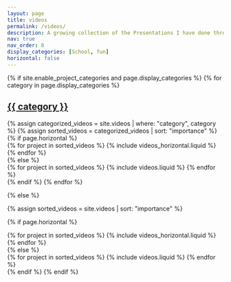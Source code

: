 ```yaml
---
layout: page
title: videos
permalink: /videos/
description: A growing collection of the Presentations I have done throughout my Data Science Journey.
nav: true
nav_order: 8
display_categories: [School, fun]
horizontal: false
---
```


<!-- pages/videos.md -->
<div class="videos">
{% if site.enable_project_categories and page.display_categories %}
  <!-- Display categorized videos -->
  {% for category in page.display_categories %}
  <a id="{{ category }}" href=".#{{ category }}">
    <h2 class="category">{{ category }}</h2>
  </a>
  {% assign categorized_videos = site.videos | where: "category", category %}
  {% assign sorted_videos = categorized_videos | sort: "importance" %}
  <!-- Generate cards for each project -->
  {% if page.horizontal %}
  <div class="container">
    <div class="row row-cols-2">
    {% for project in sorted_videos %}
      {% include videos_horizontal.liquid %}
    {% endfor %}
    </div>
  </div>
  {% else %}
  <div class="grid">
    {% for project in sorted_videos %}
      {% include videos.liquid %}
    {% endfor %}
  </div>
  {% endif %}
  {% endfor %}

{% else %}

<!-- Display videos without categories -->

{% assign sorted_videos = site.videos | sort: "importance" %}

  <!-- Generate cards for each project -->

{% if page.horizontal %}

  <div class="container">
    <div class="row row-cols-2">
    {% for project in sorted_videos %}
      {% include videos_horizontal.liquid %}
    {% endfor %}
    </div>
  </div>
  {% else %}
  <div class="grid">
    {% for project in sorted_videos %}
      {% include videos.liquid %}
    {% endfor %}
  </div>
  {% endif %}
{% endif %}
</div>
